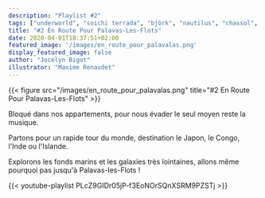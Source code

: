 ```yaml
---
description: "Playlist #2"
tags: ["underworld", "soichi terrada", "björk", "nautilus", "chassol", "ait meslayene", "tabu ley rochereau", "cesar mariano & cia.", "diverso", "meco"]
title: "#2 En Route Pour Palavas-Les-Flots"
date: 2020-04-01T18:37:51+02:00
featured_image: '/images/en_route_pour_palavalas.png'
display_featured_image: false
author: "Jocelyn Bigot" 
illustrator: "Maxime Renaudet"
---
```


{{< figure src="/images/en_route_pour_palavalas.png" title="#2 En Route Pour Palavas-Les-Flots" >}}

Bloqué dans nos appartements, pour nous évader le seul moyen reste la musique. 

Partons pour un rapide tour du monde, destination le Japon, le Congo, l'Inde ou l'Islande. 

Explorons les fonds marins et les galaxies très lointaines, allons même pourquoi pas jusqu'à Palavas-les-Flots !

{{< youtube-playlist PLcZ9GIDr05jP-f3EoNOrSQnXSRM9PZSTj >}}